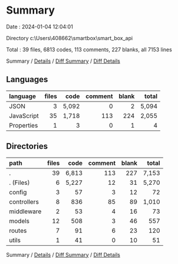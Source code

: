 # Summary

Date : 2024-01-04 12:04:01

Directory c:\\Users\\408662\\smartbox\\smart_box_api

Total : 39 files,  6813 codes, 113 comments, 227 blanks, all 7153 lines

Summary / [Details](details.md) / [Diff Summary](diff.md) / [Diff Details](diff-details.md)

## Languages
| language | files | code | comment | blank | total |
| :--- | ---: | ---: | ---: | ---: | ---: |
| JSON | 3 | 5,092 | 0 | 2 | 5,094 |
| JavaScript | 35 | 1,718 | 113 | 224 | 2,055 |
| Properties | 1 | 3 | 0 | 1 | 4 |

## Directories
| path | files | code | comment | blank | total |
| :--- | ---: | ---: | ---: | ---: | ---: |
| . | 39 | 6,813 | 113 | 227 | 7,153 |
| . (Files) | 6 | 5,227 | 12 | 31 | 5,270 |
| config | 3 | 57 | 3 | 12 | 72 |
| controllers | 8 | 836 | 85 | 89 | 1,010 |
| middleware | 2 | 53 | 4 | 16 | 73 |
| models | 12 | 508 | 3 | 46 | 557 |
| routes | 7 | 91 | 6 | 23 | 120 |
| utils | 1 | 41 | 0 | 10 | 51 |

Summary / [Details](details.md) / [Diff Summary](diff.md) / [Diff Details](diff-details.md)